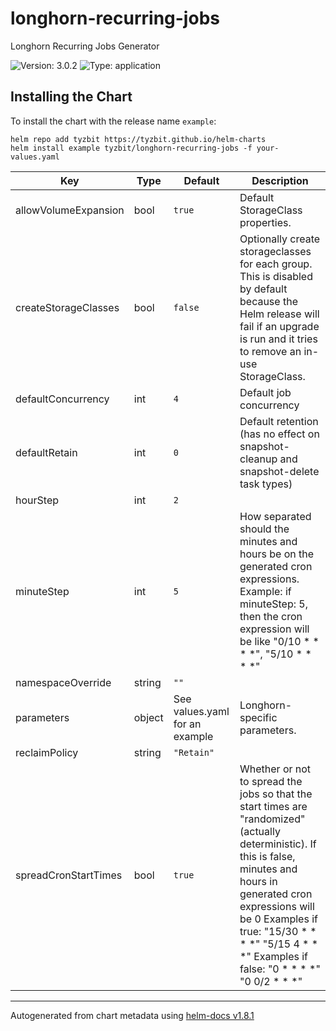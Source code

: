 # longhorn-recurring-jobs

Longhorn Recurring Jobs Generator

![Version: 3.0.2](https://img.shields.io/badge/Version-3.0.2-informational?style=flat-square) ![Type: application](https://img.shields.io/badge/Type-application-informational?style=flat-square)

## Installing the Chart

To install the chart with the release name `example`:

```console
helm repo add tyzbit https://tyzbit.github.io/helm-charts
helm install example tyzbit/longhorn-recurring-jobs -f your-values.yaml
```

| Key | Type | Default | Description |
|-----|------|---------|-------------|
| allowVolumeExpansion | bool | `true` | Default StorageClass properties. |
| createStorageClasses | bool | `false` | Optionally create storageclasses for each group. This is disabled by default because the Helm release will fail if an upgrade is run and it tries to remove an in-use StorageClass. |
| defaultConcurrency | int | `4` | Default job concurrency |
| defaultRetain | int | `0` | Default retention (has no effect on snapshot-cleanup and snapshot-delete task types) |
| hourStep | int | `2` |  |
| minuteStep | int | `5` | How separated should the minutes and hours be on the generated cron expressions. Example: if minuteStep: 5, then the cron expression will be like "0/10 * * * *", "5/10 * * * *" |
| namespaceOverride | string | `""` |  |
| parameters | object | See values.yaml for an example | Longhorn-specific parameters. |
| reclaimPolicy | string | `"Retain"` |  |
| spreadCronStartTimes | bool | `true` | Whether or not to spread the jobs so that the start times are "randomized" (actually deterministic). If this is false, minutes and hours in generated cron expressions will be 0 Examples if true: "15/30 * * * *" "5/15 4 * * *" Examples if false: "0 * * * *" "0 0/2 * * *" |

----------------------------------------------
Autogenerated from chart metadata using [helm-docs v1.8.1](https://github.com/norwoodj/helm-docs/releases/v1.8.1)

